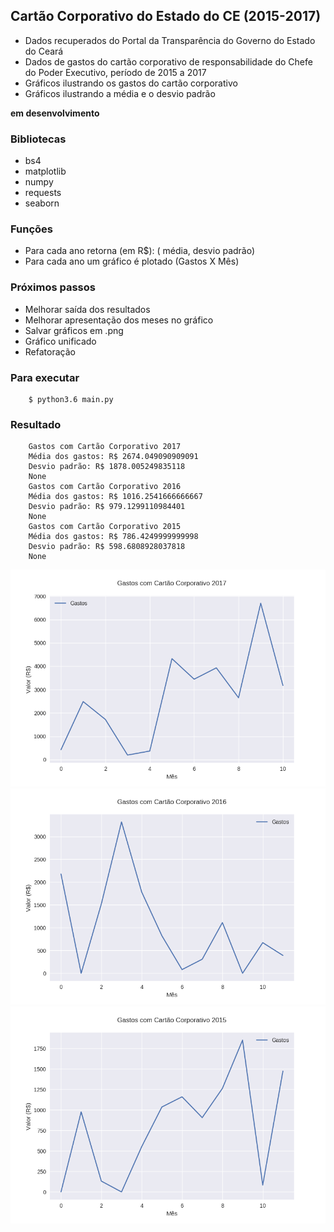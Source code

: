 ## Cartão Corporativo do Estado do CE (2015-2017)

* Dados recuperados do Portal da Transparência do Governo do Estado do Ceará
* Dados de gastos do cartão corporativo de responsabilidade do Chefe do Poder Executivo, período de 2015 a 2017
* Gráficos ilustrando os gastos do cartão corporativo
* Gráficos ilustrando a média e o desvio padrão

**em desenvolvimento**

### Bibliotecas

* bs4
* matplotlib
* numpy
* requests
* seaborn

### Funções

* Para cada ano retorna (em R$): ( média, desvio padrão)
* Para cada ano um gráfico é plotado (Gastos X Mês)

### Próximos passos

* Melhorar saída dos resultados
* Melhorar apresentação dos meses no gráfico
* Salvar gráficos em .png
* Gráfico unificado
* Refatoração

### Para executar

```
    $ python3.6 main.py

```

### Resultado

```
    Gastos com Cartão Corporativo 2017
    Média dos gastos: R$ 2674.049090909091
    Desvio padrão: R$ 1878.005249835118
    None
    Gastos com Cartão Corporativo 2016
    Média dos gastos: R$ 1016.2541666666667
    Desvio padrão: R$ 979.1299110984401
    None
    Gastos com Cartão Corporativo 2015
    Média dos gastos: R$ 786.4249999999998
    Desvio padrão: R$ 598.6808928037818
    None

```

![Gastos 2017](images/figure_2017.png)
![Gastos 2016](images/figure_2016.png)
![Gastos 2015](images/figure_2015.png)
